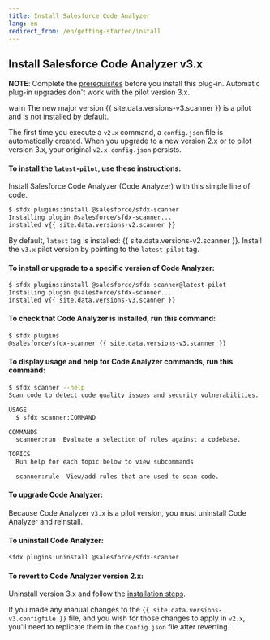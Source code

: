 ```yaml
---
title: Install Salesforce Code Analyzer
lang: en
redirect_from: /en/getting-started/install
---
```


## Install Salesforce Code Analyzer v3.x

**NOTE**: Complete the [prerequisites](./en/v3.x/getting-started/prerequisites/) before you install this plug-in. Automatic plug-in upgrades don't work with the pilot version 3.x.

<div class="slds-notify slds-notify_alert slds-theme_alert-texture slds-text-heading_small slds-theme_warn" role="alert">
  <span class="slds-assistive-text">warn</span>
The new major version {{ site.data.versions-v3.scanner }}  is a pilot and is not installed by default.
</div>
	
The first time you execute a ```v2.x``` command, a ```config.json``` file is automatically
created. When you upgrade to a new version 2.x or to pilot version 3.x, your original ```v2.x config.json``` persists. 

#### To install the `latest-pilot`, use these instructions:
	
Install Salesforce Code Analyzer (Code Analyzer) with this simple line of code.

```bash
$ sfdx plugins:install @salesforce/sfdx-scanner
Installing plugin @salesforce/sfdx-scanner...
installed v{{ site.data.versions-v2.scanner }} 
```
By default, `latest` tag is installed: {{ site.data.versions-v2.scanner }}. Install the ```v3.x``` pilot version by pointing to the `latest-pilot` tag. 

#### To install or upgrade to a specific version of Code Analyzer:

```bash
$ sfdx plugins:install @salesforce/sfdx-scanner@latest-pilot
Installing plugin @salesforce/sfdx-scanner... 
installed v{{ site.data.versions-v3.scanner }}
``` 

#### To check that Code Analyzer is installed, run this command:

```bash
$ sfdx plugins
@salesforce/sfdx-scanner {{ site.data.versions-v3.scanner }}
```

#### To display usage and help for Code Analyzer commands, run this command:

```bash
$ sfdx scanner --help
Scan code to detect code quality issues and security vulnerabilities.

USAGE
  $ sfdx scanner:COMMAND

COMMANDS
  scanner:run  Evaluate a selection of rules against a codebase.

TOPICS
  Run help for each topic below to view subcommands

  scanner:rule  View/add rules that are used to scan code.

```

#### To upgrade Code Analyzer:

Because Code Analyzer ```v3.x``` is a pilot version, you must uninstall Code Analyzer and reinstall.

#### To uninstall Code Analyzer:

```bash
sfdx plugins:uninstall @salesforce/sfdx-scanner
```

#### To revert to Code Analyzer version 2.x:

Uninstall version 3.x and follow the [installation steps](./en/v2.x/getting-started/install/#install-the-plug-in).

If you made any manual changes to the ```{{ site.data.versions-v3.configfile }}``` file,
and you wish for those changes to apply in ```v2.x```, you'll need to replicate them in the ```Config.json``` file after reverting.
